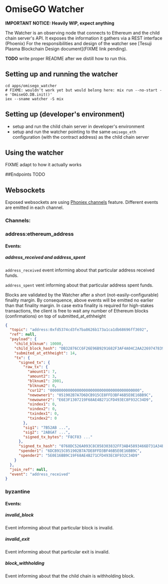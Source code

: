 # OmiseGO Watcher

**IMPORTANT NOTICE: Heavily WIP, expect anything**

The Watcher is an observing node that connects to Ethereum and the child chain server's API.
It exposes the information it gathers via a REST interface (Phoenix)
For the responsibilities and design of the watcher see [Tesuji Plasma Blockchain Design document](FIXME link pending).

**TODO** write proper README after we distill how to run this.

## Setting up and running the watcher

```
cd apps/omisego_watcher
# FIXME: wouldn't work yet but would belong here: mix run --no-start -e 'OmiseGO.DB.init()'
iex --sname watcher -S mix
```

## Setting up (developer's environment)

  - setup and run the child chain server in developer's environment
  - setup and run the watcher pointing to the same `omisego_eth` configuration (with the contract address) as the child chain server

## Using the watcher

FIXME adapt to how it actually works


##Endpoints
TODO
 
## Websockets

Exposed websockets are using [Phoniex channels](https://hexdocs.pm/phoenix/channels.html) feature. 
Different events are emitted in each channel.

### Channels:

### address:ethereum_address

#### Events:

##### address_received and address_spent
`address_received` event informing about that particular address received funds.

`address_spent` vent informing about that particular address spent funds.

Blocks are validated by the Watcher after a short (not-easily-configurable) finality margin. By consequence, above events will be emitted no earlier than that finality margin.
In case extra finality is required for high-stakes transactions, the client is free to wait any number of Ethereum blocks (confirmations) on top of submitted_at_ethheight

```json
{
  "topic": "address:0xfd5374cd3fe7ba8626b173a1ca1db68696ff3692",
  "ref": null,
  "payload": {
    "child_blknum": 10000,
    "child_block_hash": "DB32876CC6F26E96B9291682F3AF4A04C2AA2269747839F14F1A8C529CF90225",
    "submited_at_ethheight": 14,
    "tx": {
      "signed_tx": {
        "raw_tx": {
          "amount1": 7,
          "amount2": 3,
          "blknum1": 2001,
          "blknum2": 0,
          "cur12": "0000000000000000000000000000000000000000",
          "newowner1": "051902B7A7D6DCB915CE8FFD3BF46B5E0E16BB9C",
          "newowner2": "E6E3F1307219F68AE4B271CFD493EC8F932C34D9",
          "oindex1": 0,
          "oindex2": 0,
          "txindex1": 0,
          "txindex2": 0
        },
        "sig1": "7B52AB ...",
        "sig2": "2ABGAT ...",
        "signed_tx_bytes": "F8CF83 ..."
      },
      "signed_tx_hash": "0768DC526A093C8C058303832FF3AB45893466D731A34BCF1BF2F866586C0FE6",
      "spender1": "6DCB915C051902B7A7DE8FFD3BF46B5E0E16BB9C",
      "spender2": "5E0E16BB9C19F68AE4B271CFD493EC8F932C34D9"
    }
  },
  "join_ref": null,
  "event": "address_received"
}
```

### byzantine

#### Events:

##### invalid_block
Event informing about that particular block is invalid.
 
##### invalid_exit
Event informing about that particular exit is invalid.

##### block_withholding
Event informing about that the child chain is withholding block.



